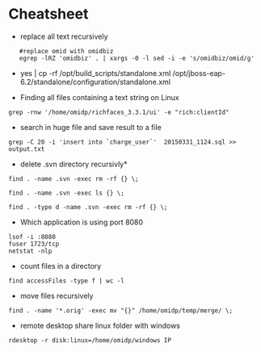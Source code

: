 # Cheatsheet

 * replace all text recursively
 
 ```
	#replace omid with omidbiz
	egrep -lRZ 'omidbiz' . | xargs -0 -l sed -i -e 's/omidbiz/omid/g' 
 ```
 
 * yes | cp -rf /opt/build_scripts/standalone.xml /opt/jboss-eap-6.2/standalone/configuration/standalone.xml
 
 * Finding all files containing a text string on Linux
 
 ```
 grep -rnw '/home/omidp/richfaces_3.3.1/ui' -e "rich:clientId"
 ```

 * search in huge file and save result to a file

```
grep -C 20 -i 'insert into `charge_user`'  20150331_1124.sql >> output.txt 
```
 * delete .svn directory recursivly* 

```
find . -name .svn -exec rm -rf {} \;

find . -name .svn -exec ls {} \;

find . -type d -name .svn -exec rm -rf {} \;

```
 
* Which application is using port 8080

```
lsof -i :8080
fuser 1723/tcp
netstat -nlp
```
* count files in a directory

```
find accessFiles -type f | wc -l
```

* move files recursively

```
find . -name '*.orig' -exec mv "{}" /home/omidp/temp/merge/ \;
```

* remote desktop share linux folder with windows

```
rdesktop -r disk:linux=/home/omidp/windows IP
```
